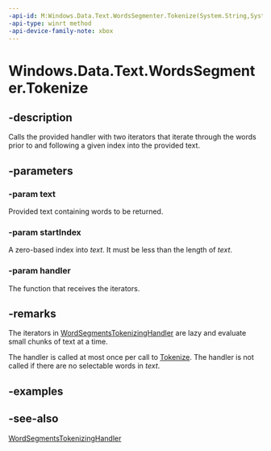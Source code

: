 ```yaml
---
-api-id: M:Windows.Data.Text.WordsSegmenter.Tokenize(System.String,System.UInt32,Windows.Data.Text.WordSegmentsTokenizingHandler)
-api-type: winrt method
-api-device-family-note: xbox
---
```


<!-- Method syntax
public void Tokenize(System.String text, System.UInt32 startIndex, Windows.Data.Text.WordSegmentsTokenizingHandler handler)
-->

# Windows.Data.Text.WordsSegmenter.Tokenize

## -description
Calls the provided handler with two iterators that iterate through the words prior to and following a given index into the provided text.

## -parameters
### -param text
Provided text containing words to be returned.

### -param startIndex
A zero-based index into *text*. It must be less than the length of *text*.

### -param handler
The function that receives the iterators.

## -remarks
The iterators in [WordSegmentsTokenizingHandler](wordsegmentstokenizinghandler.md) are lazy and evaluate small chunks of text at a time.

The handler is called at most once per call to [Tokenize](wordssegmenter_tokenize_982453003.md). The handler is not called if there are no selectable words in *text*.

## -examples

## -see-also
[WordSegmentsTokenizingHandler](wordsegmentstokenizinghandler.md)